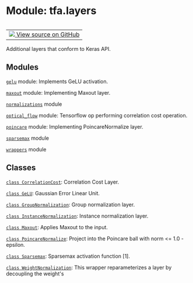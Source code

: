 <div itemscope itemtype="http://developers.google.com/ReferenceObject">
<meta itemprop="name" content="tfa.layers" />
<meta itemprop="path" content="Stable" />
</div>

# Module: tfa.layers


<table class="tfo-notebook-buttons tfo-api" align="left">

<td>
  <a target="_blank" href="https://github.com/tensorflow/addons/tree/r0.6/tensorflow_addons/layers/__init__.py">
    <img src="https://www.tensorflow.org/images/GitHub-Mark-32px.png" />
    View source on GitHub
  </a>
</td></table>



Additional layers that conform to Keras API.

<!-- Placeholder for "Used in" -->


## Modules

[`gelu`](../tfa/layers/gelu.md) module: Implements GeLU activation.

[`maxout`](../tfa/layers/maxout.md) module: Implementing Maxout layer.

[`normalizations`](../tfa/layers/normalizations.md) module

[`optical_flow`](../tfa/layers/optical_flow.md) module: Tensorflow op performing correlation cost operation.

[`poincare`](../tfa/layers/poincare.md) module: Implementing PoincareNormalize layer.

[`sparsemax`](../tfa/layers/sparsemax.md) module

[`wrappers`](../tfa/layers/wrappers.md) module

## Classes

[`class CorrelationCost`](../tfa/layers/CorrelationCost.md): Correlation Cost Layer.

[`class GeLU`](../tfa/layers/GeLU.md): Gaussian Error Linear Unit.

[`class GroupNormalization`](../tfa/layers/GroupNormalization.md): Group normalization layer.

[`class InstanceNormalization`](../tfa/layers/InstanceNormalization.md): Instance normalization layer.

[`class Maxout`](../tfa/layers/Maxout.md): Applies Maxout to the input.

[`class PoincareNormalize`](../tfa/layers/PoincareNormalize.md): Project into the Poincare ball with norm <= 1.0 - epsilon.

[`class Sparsemax`](../tfa/layers/Sparsemax.md): Sparsemax activation function [1].

[`class WeightNormalization`](../tfa/layers/WeightNormalization.md): This wrapper reparameterizes a layer by decoupling the weight's

